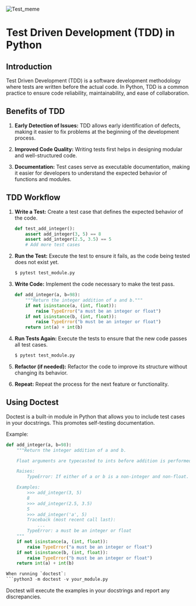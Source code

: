 ![Test_meme](https://s3.amazonaws.com/intranet-projects-files/holbertonschool-higher-level_programming+/246/giphy-4.gif)
# Test Driven Development (TDD) in Python

## Introduction

Test Driven Development (TDD) is a software development methodology where tests are written before the actual code. In Python, TDD is a common practice to ensure code reliability, maintainability, and ease of collaboration.

## Benefits of TDD

1. **Early Detection of Issues:** TDD allows early identification of defects, making it easier to fix problems at the beginning of the development process.

2. **Improved Code Quality:** Writing tests first helps in designing modular and well-structured code.

3. **Documentation:** Test cases serve as executable documentation, making it easier for developers to understand the expected behavior of functions and modules.

## TDD Workflow

1. **Write a Test:** Create a test case that defines the expected behavior of the code.

    ```python
    def test_add_integer():
        assert add_integer(3, 5) == 8
        assert add_integer(2.5, 3.5) == 5
        # Add more test cases
    ```

2. **Run the Test:** Execute the test to ensure it fails, as the code being tested does not exist yet.

    ```bash
    $ pytest test_module.py
    ```

3. **Write Code:** Implement the code necessary to make the test pass.

    ```python
    def add_integer(a, b=98):
        """Return the integer addition of a and b."""
        if not isinstance(a, (int, float)):
            raise TypeError("a must be an integer or float")
        if not isinstance(b, (int, float)):
            raise TypeError("b must be an integer or float")
        return int(a) + int(b)
    ```

4. **Run Tests Again:** Execute the tests to ensure that the new code passes all test cases.

    ```bash
    $ pytest test_module.py
    ```

5. **Refactor (if needed):** Refactor the code to improve its structure without changing its behavior.

6. **Repeat:** Repeat the process for the next feature or functionality.

## Using Doctest

Doctest is a built-in module in Python that allows you to include test cases in your docstrings. This promotes self-testing documentation.

Example:

```python
def add_integer(a, b=98):
    """Return the integer addition of a and b.

    Float arguments are typecasted to ints before addition is performed.

    Raises:
        TypeError: If either of a or b is a non-integer and non-float.

    Examples:
        >>> add_integer(3, 5)
        8
        >>> add_integer(2.5, 3.5)
        5
        >>> add_integer('a', 5)
        Traceback (most recent call last):
            ...
        TypeError: a must be an integer or float
    """
    if not isinstance(a, (int, float)):
        raise TypeError("a must be an integer or float")
    if not isinstance(b, (int, float)):
        raise TypeError("b must be an integer or float")
    return int(a) + int(b)

When running `doctest`:
```python3 -m doctest -v your_module.py
```
Doctest will execute the examples in your docstrings and report any discrepancies.
